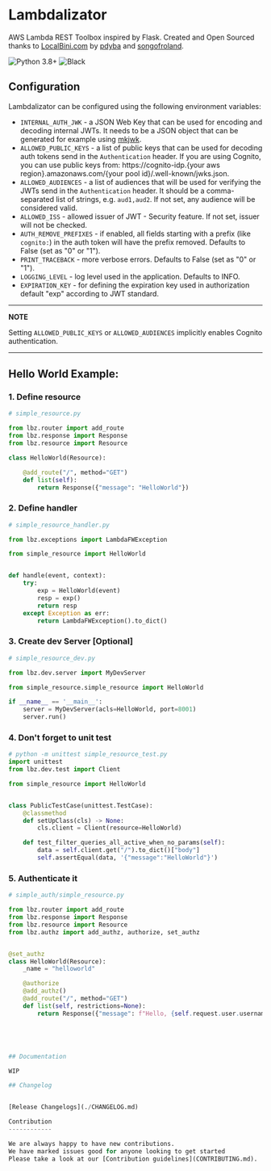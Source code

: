 # Lambdalizator

AWS Lambda REST Toolbox inspired by Flask.
Created and Open Sourced thanks to [LocalBini.com](http://Localbini.com) by [pdyba](https://github.com/pdyba) and [songofroland](https://github.com/songofroland).


![Python 3.8+](https://img.shields.io/badge/python-v3.8-blue) ![Black](https://img.shields.io/badge/code%20style-black-000000.svg)

## Configuration

Lambdalizator can be configured using the following environment variables: 
- `INTERNAL_AUTH_JWK` - a JSON Web Key that can be used for encoding and decoding internal JWTs.
  It needs to be a JSON object that can be generated for example using [mkjwk](https://mkjwk.org/).
- `ALLOWED_PUBLIC_KEYS` - a list of public keys that can be used for decoding auth tokens send in the
  `Authentication` header. If you are using Cognito, you can use public keys from:
  https://cognito-idp.{your aws region}.amazonaws.com/{your pool id}/.well-known/jwks.json.
- `ALLOWED_AUDIENCES` - a list of audiences that will be used for verifying the JWTs send in the
  `Authentication` header. It should be a comma-separated list of strings, e.g. `aud1,aud2`.
  If not set, any audience will be considered valid.
- `ALLOWED_ISS` - allowed issuer of JWT - Security feature. If not set, issuer will not be checked.
- `AUTH_REMOVE_PREFIXES` - if enabled, all fields starting with a prefix (like `cognito:`) in the
  auth token will have the prefix removed. Defaults to False (set as "0" or "1").
- `PRINT_TRACEBACK` - more verbose errors. Defaults to False (set as "0" or "1").
- `LOGGING_LEVEL` - log level used in the application. Defaults to INFO.
- `EXPIRATION_KEY` - for defining the expiration key used in authorization default "exp" according to JWT standard.

---
**NOTE**

Setting `ALLOWED_PUBLIC_KEYS` or `ALLOWED_AUDIENCES` implicitly enables Cognito authentication.

---

## Hello World Example:
### 1. Define resource
```python 
# simple_resource.py

from lbz.router import add_route
from lbz.response import Response
from lbz.resource import Resource

class HelloWorld(Resource):

    @add_route("/", method="GET")
    def list(self):
        return Response({"message": "HelloWorld"})
```
### 2. Define handler
```python
# simple_resource_handler.py

from lbz.exceptions import LambdaFWException

from simple_resource import HelloWorld


def handle(event, context):
    try:
        exp = HelloWorld(event)
        resp = exp()
        return resp
    except Exception as err:
        return LambdaFWException().to_dict()

```
### 3. Create dev Server [Optional]
```python
# simple_resource_dev.py

from lbz.dev.server import MyDevServer

from simple_resource.simple_resource import HelloWorld

if __name__ == '__main__':
    server = MyDevServer(acls=HelloWorld, port=8001)
    server.run()

```

### 4. Don't forget to unit test

```python
# python -m unittest simple_resource_test.py
import unittest
from lbz.dev.test import Client

from simple_resource import HelloWorld


class PublicTestCase(unittest.TestCase):
    @classmethod
    def setUpClass(cls) -> None:
        cls.client = Client(resource=HelloWorld)

    def test_filter_queries_all_active_when_no_params(self):
        data = self.client.get("/").to_dict()["body"]
        self.assertEqual(data, '{"message":"HelloWorld"}')
```

### 5. Authenticate it
```python 
# simple_auth/simple_resource.py

from lbz.router import add_route
from lbz.response import Response
from lbz.resource import Resource
from lbz.authz import add_authz, authorize, set_authz


@set_authz
class HelloWorld(Resource):
    _name = "helloworld"

    @authorize
    @add_authz()
    @add_route("/", method="GET")
    def list(self, restrictions=None):
        return Response({"message": f"Hello, {self.request.user.username} !"})





## Documentation

WIP

## Changelog


[Release Changelogs](./CHANGELOG.md)

Contribution
------------

We are always happy to have new contributions. 
We have marked issues good for anyone looking to get started
Please take a look at our [Contribution guidelines](CONTRIBUTING.md).